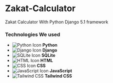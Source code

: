 # Zakat-Calculator
Zakat Calculator With Python Django 5.1 framework


### Technologies We used
- ![Python Icon](https://img.icons8.com/color/100/000000/python.png) **Python**
- ![Django Icon](https://img.icons8.com/?size=100&id=qV-JzWYl9dzP&format=png&color=000000) **Django**
- ![SQLite Icon](https://img.icons8.com/?size=100&id=VMRAbKfEzssG&format=png&color=0BACDB) **SQLite**
- ![HTML Icon](https://img.icons8.com/color/100/000000/html-5.png) **HTML**
- ![CSS Icon](https://img.icons8.com/color/100/000000/css3.png) **CSS**
- ![JavaScript Icon](https://img.icons8.com/color/100/000000/javascript.png) **JavaScript**
- ![Tailwind CSS](https://img.icons8.com/?size=100&id=CIAZz2CYc6Kc&format=png&color=000000) **Tailwind CSS**